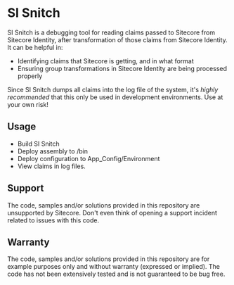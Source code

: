 # SI Snitch

SI Snitch is a debugging tool for reading claims passed to Sitecore from Sitecore Identity, after transformation of those claims from Sitecore Identity. It can be helpful in:

* Identifying claims that Sitecore is getting, and in what format
* Ensuring group transformations in Sitecore Identity are being processed properly

Since SI Snitch dumps all claims into the log file of the system, it's *highly recommended* that this only be used in development environments. Use at your own risk!

## Usage

* Build SI Snitch
* Deploy assembly to /bin
* Deploy configuration to App_Config/Environment
* View claims in log files.

## Support
The code, samples and/or solutions provided in this repository are unsupported by Sitecore. Don't even think of opening a support incident related to issues with this code.

## Warranty
The code, samples and/or solutions provided in this repository are for example purposes only and without warranty (expressed or implied). The code has not been extensively tested and is not guaranteed to be bug free.
